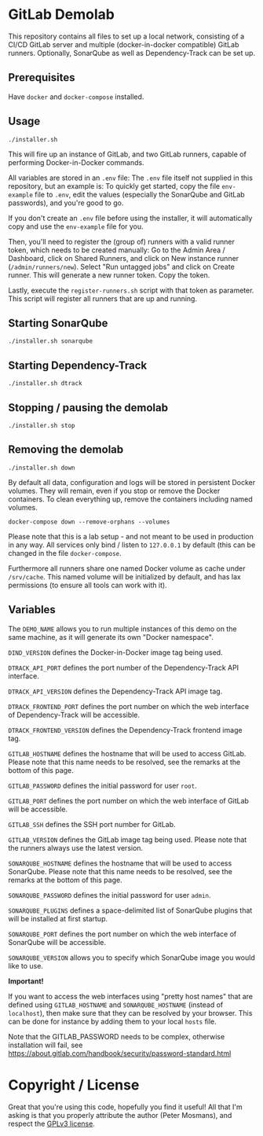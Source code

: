 # GitLab Demolab

This repository contains all files to set up a local network, consisting of a
CI/CD GitLab server and multiple (docker-in-docker compatible) GitLab runners.
Optionally, SonarQube as well as Dependency-Track can be set up.

## Prerequisites

Have `docker` and `docker-compose` installed.

## Usage

```console
./installer.sh
```

This will fire up an instance of GitLab, and two GitLab runners, capable of
performing Docker-in-Docker commands.

All variables are stored in an `.env` file: The `.env` file itself not supplied
in this repository, but an example is: To quickly get started, copy the file
`env-example` file to `.env`, edit the values (especially the SonarQube and
GitLab passwords), and you\'re good to go.

If you don't create an `.env` file before using the installer, it will
automatically copy and use the `env-example` file for you.

Then, you\'ll need to register the (group of) runners with a valid runner token,
which needs to be created manually: Go to the Admin Area / Dashboard, click on
Shared Runners, and click on New instance runner (`/admin/runners/new`). Select
\"Run untagged jobs\" and click on Create runner. This will generate a new
runner token. Copy the token.

Lastly, execute the `register-runners.sh` script with that token as parameter.
This script will register all runners that are up and running.

## Starting SonarQube

```console
./installer.sh sonarqube
```

## Starting Dependency-Track

```console
./installer.sh dtrack
```

## Stopping / pausing the demolab

```console
./installer.sh stop
```

## Removing the demolab

```console
./installer.sh down
```

By default all data, configuration and logs will be stored in persistent Docker
volumes. They will remain, even if you stop or remove the Docker containers. To
clean everything up, remove the containers including named volumes.

```console
docker-compose down --remove-orphans --volumes
```

Please note that this is a lab setup - and not meant to be used in production in
any way. All services only bind / listen to `127.0.0.1` by default (this can be
changed in the file `docker-compose`.

Furthermore all runners share one named Docker volume as cache under
`/srv/cache`. This named volume will be initialized by default, and has lax
permissions (to ensure all tools can work with it).

## Variables

The `DEMO_NAME` allows you to run multiple instances of this demo on the same
machine, as it will generate its own \"Docker namespace\".

`DIND_VERSION` defines the Docker-in-Docker image tag being used.

`DTRACK_API_PORT` defines the port number of the Dependency-Track API interface.

`DTRACK_API_VERSION` defines the Dependency-Track API image tag.

`DTRACK_FRONTEND_PORT` defines the port number on which the web interface of
Dependency-Track will be accessible.

`DTRACK_FRONTEND_VERSION` defines the Dependency-Track frontend image tag.

`GITLAB_HOSTNAME` defines the hostname that will be used to access GitLab.
Please note that this name needs to be resolved, see the remarks at the bottom
of this page.

`GITLAB_PASSWORD` defines the initial password for user `root`.

`GITLAB_PORT` defines the port number on which the web interface of GitLab will
be accessible.

`GITLAB_SSH` defines the SSH port number for GitLab.

`GITLAB_VERSION` defines the GitLab image tag being used. Please note that the
runners always use the latest version.

`SONARQUBE_HOSTNAME` defines the hostname that will be used to access SonarQube.
Please note that this name needs to be resolved, see the remarks at the bottom
of this page.

`SONARQUBE_PASSWORD` defines the initial password for user `admin`.

`SONARQUBE_PLUGINS` defines a space-delimited list of SonarQube plugins that
will be installed at first startup.

`SONARQUBE_PORT` defines the port number on which the web interface of SonarQube
will be accessible.

`SONARQUBE_VERSION` allows you to specify which SonarQube image you would like
to use.

**Important!**

If you want to access the web interfaces using \"pretty host names\" that are
defined using `GITLAB_HOSTNAME` and `SONARQUBE_HOSTNAME` (instead of
`localhost`), then make sure that they can be resolved by your browser. This can
be done for instance by adding them to your local `hosts` file.

Note that the GITLAB_PASSWORD needs to be complex, otherwise installation will
fail, see <https://about.gitlab.com/handbook/security/password-standard.html>

# Copyright / License

Great that you're using this code, hopefully you find it useful! All that I'm
asking is that you properly attribute the author (Peter Mosmans), and respect
the [GPLv3 license](LICENSE).
